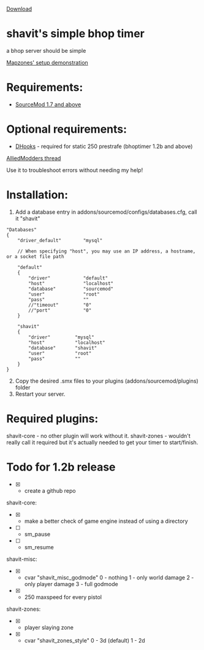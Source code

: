 [Download](https://github.com/Shavitush/bhoptimer/releases)

# shavit's simple bhop timer
a bhop server should be simple

[Mapzones' setup demonstration](https://www.youtube.com/watch?v=oPKso2hoLw0)

# Requirements:
* [SourceMod 1.7 and above](http://www.sourcemod.net/downloads.php)

# Optional requirements:
* [DHooks](http://users.alliedmods.net/~drifter/builds/dhooks/2.0/) - required for static 250 prestrafe (bhoptimer 1.2b and above)

[AlliedModders thread](https://forums.alliedmods.net/showthread.php?t=265456)

Use it to troubleshoot errors without needing my help!

#  Installation:
1. Add a database entry in addons/sourcemod/configs/databases.cfg, call it "shavit"
```
"Databases"
{
	"driver_default"		"mysql"
	
	// When specifying "host", you may use an IP address, a hostname, or a socket file path
	
	"default"
	{
		"driver"			"default"
		"host"				"localhost"
		"database"			"sourcemod"
		"user"				"root"
		"pass"				""
		//"timeout"			"0"
		//"port"			"0"
	}
	
	"shavit"
	{
		"driver"         "mysql"
		"host"           "localhost"
		"database"       "shavit"
		"user"           "root"
		"pass"           ""
	}
}
```
2. Copy the desired .smx files to your plugins (addons/sourcemod/plugins) folder
3. Restart your server.

# Required plugins:
shavit-core - no other plugin will work without it.
shavit-zones - wouldn't really call it required but it's actually needed to get your timer to start/finish.

# Todo for 1.2b release
- [x] + create a github repo

shavit-core:
- [x] * make a better check of game engine instead of using a directory
- [ ] + sm_pause
- [ ] + sm_resume

shavit-misc:
- [x] + cvar "shavit_misc_godmode"
0 - nothing
1 - only world damage
2 - only player damage
3 - full godmode
- [x] + 250 maxspeed for every pistol

shavit-zones:
- [x] + player slaying zone
- [x] + cvar "shavit_zones_style"
0 - 3d (default)
1 - 2d
